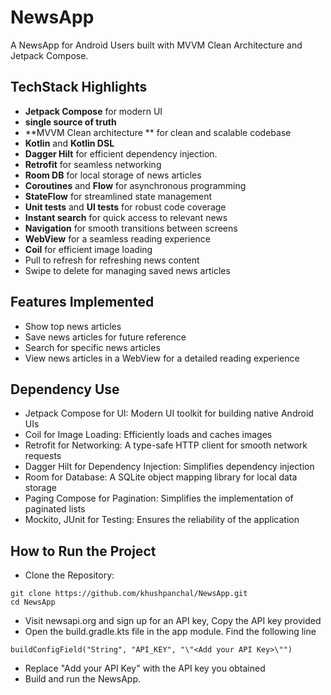 # NewsApp


A NewsApp for Android Users built with MVVM Clean Architecture and Jetpack Compose.

## TechStack Highlights

- **Jetpack Compose** for modern UI
- **single source of truth**
- **MVVM Clean architecture ** for clean and scalable codebase
- **Kotlin** and **Kotlin DSL**
- **Dagger Hilt** for efficient dependency injection.
- **Retrofit** for seamless networking
- **Room DB** for local storage of news articles
- **Coroutines** and **Flow** for asynchronous programming
- **StateFlow** for streamlined state management
- **Unit tests** and **UI tests** for robust code coverage
- **Instant search** for quick access to relevant news
- **Navigation** for smooth transitions between screens
- **WebView** for a seamless reading experience
- **Coil** for efficient image loading
- Pull to refresh for refreshing news content
- Swipe to delete for managing saved news articles


## Features Implemented

- Show top news articles
- Save news articles for future reference
- Search for specific news articles
- View news articles in a WebView for a detailed reading experience


## Dependency Use

- Jetpack Compose for UI: Modern UI toolkit for building native Android UIs
- Coil for Image Loading: Efficiently loads and caches images
- Retrofit for Networking: A type-safe HTTP client for smooth network requests
- Dagger Hilt for Dependency Injection: Simplifies dependency injection
- Room for Database: A SQLite object mapping library for local data storage
- Paging Compose for Pagination: Simplifies the implementation of paginated lists
- Mockito, JUnit for Testing: Ensures the reliability of the application

## How to Run the Project

- Clone the Repository:
```
git clone https://github.com/khushpanchal/NewsApp.git
cd NewsApp
```
- Visit newsapi.org and sign up for an API key, Copy the API key provided
- Open the build.gradle.kts file in the app module. Find the following line
```
buildConfigField("String", "API_KEY", "\"<Add your API Key>\"")
```
- Replace "Add your API Key" with the API key you obtained
- Build and run the NewsApp.

